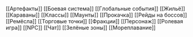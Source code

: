 [[Артефакты]]
[[Боевая система]]
[[Глобальные события]]
[[Жильё]]
[[Караваны]]
[[Классы]]
[[Маунты]]
[[Прокачка]]
[[Рейды на боссов]]
[[Ремёсла]]
[[Торговые точки]]
[[Фракции]]
[[Персонаж]]
[[Ролевая игра]]
[[NPC]]
[[Чат]]
[[Зелёные зоны]]
[[Мореплавание]]

